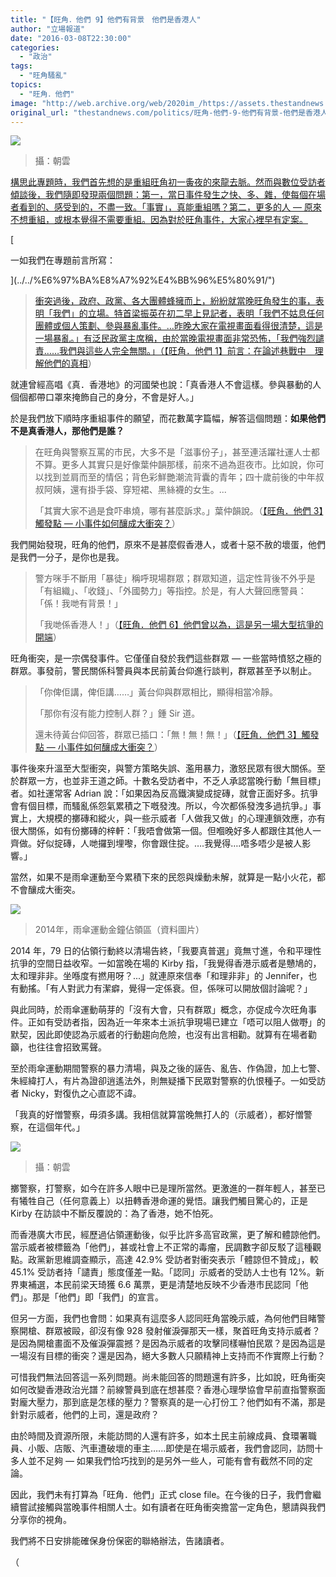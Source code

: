 ```yaml
---
title: "【旺角．他們 9】他們有背景　他們是香港人"
author: "立場報道"
date: "2016-03-08T22:30:00"
categories:
  - "政治"
tags:
  - "旺角騷亂"
topics:
  - "旺角．他們"
image: "http://web.archive.org/web/2020im_/https://assets.thestandnews.com/media/photos/DSC08257_hVtmY_1200x0_hOHOS.JPG"
original_url: "thestandnews.com/politics/旺角-他們-9-他們有背景-他們是香港人"
---
```

![](http://web.archive.org/web/2020im_/https://assets.thestandnews.com/media/photos/DSC08257_hVtmY_1200x0_hOHOS.JPG)
> 攝：朝雲

[構思此專題時，我們首先想的是重組旺角初一夤夜的來龍去脈。然而與數位受訪者傾談後，我們隨即發現兩個問題：第一，當日事件發生之快、多、雜，使每個在場者看到的、感受到的，不盡一致。「事實」，真能重組嗎？第二，更多的人 — 原來不想重組，或根本覺得不需要重組。因為對於旺角事件，大家心裡早有定案。](../../%E6%97%BA%E8%A7%92%E4%BB%96%E5%80%91/")

[

一如我們在專題前言所寫：

](../../%E6%97%BA%E8%A7%92%E4%BB%96%E5%80%91/")

> [](../../%E6%97%BA%E8%A7%92%E4%BB%96%E5%80%91/")
> 
> [衝突過後，政府、政黨、各大團體蜂擁而上，紛紛就當晚旺角發生的事，表明「我們」的立場。特首梁振英在初二早上見記者，表明「我們不姑息任何團體或個人策劃、參與暴亂事件。…昨晚大家在電視畫面看得很清楚，這是一場暴亂。」有泛民政黨主席稱，由於當晚電視畫面非常恐怖，「我們強烈譴責……我們與這些人完全無關。」（](../../%E6%97%BA%E8%A7%92%E4%BB%96%E5%80%91/")[【旺角．他們 1】前言：在論述巷戰中　理解他們的真相](../../politics/%E6%97%BA%E8%A7%92-%E4%BB%96%E5%80%91-1-%E5%89%8D%E8%A8%80-%E5%9C%A8%E8%AB%96%E8%BF%B0%E5%B7%B7%E6%88%B0%E4%B8%AD-%E7%90%86%E8%A7%A3%E4%BB%96%E5%80%91%E7%9A%84%E7%9C%9F%E7%9B%B8/)）

就連曾經高唱《真．香港地》的河國榮也說：「真香港人不會這樣。參與暴動的人個個都帶口罩來掩飾自己的身分，不會是好人。」

於是我們放下順時序重組事件的願望，而花數萬字篇幅，解答這個問題：**如果他們不是真香港人，那他們是誰？**

> 在旺角與警察互罵的市民，大多不是「滋事份子」，甚至連活躍社運人士都不算。更多人其實只是好像葉仲韻那樣，前來不過為逛夜市。比如說，你可以找到並肩而至的情侶；背色彩鮮艷潮流背囊的青年；四十歲前後的中年叔叔阿姨，還有掛手袋、穿短裙、黑絲襪的女生。...
> 
> 「其實大家不過是食吓串燒，哪有甚麼訴求。」葉仲韻說。（[【旺角．他們 3】觸發點 — 小事件如何釀成大衝突？](../../politics/%E6%97%BA%E8%A7%92-%E4%BB%96%E5%80%91-3-%E8%A7%B8%E7%99%BC%E9%BB%9E-%E5%B0%8F%E4%BA%8B%E4%BB%B6%E5%A6%82%E4%BD%95%E9%87%80%E6%88%90%E5%A4%A7%E8%A1%9D%E7%AA%81/)）

我們開始發現，旺角的他們，原來不是甚麼假香港人，或者十惡不赦的壞蛋，他們是我們一分子，是你也是我。

> 警方咪手不斷用「暴徒」稱呼現場群眾；群眾知道，這定性背後不外乎是「有組織」、「收錢」、「外國勢力」等指控。於是，有人大聲回應警員：「係！我哋有背景！」
> 
> 「我哋係香港人！」（[【旺角．他們 6】他們曾以為，這是另一場大型抗爭的開端](../../politics/%E6%97%BA%E8%A7%92-%E4%BB%96%E5%80%91-6-%E4%BB%96%E5%80%91%E6%9B%BE%E4%BB%A5%E7%82%BA-%E9%80%99%E6%98%AF%E5%8F%A6%E4%B8%80%E5%A0%B4%E5%A4%A7%E5%9E%8B%E6%8A%97%E7%88%AD%E7%9A%84%E9%96%8B%E7%AB%AF/)）

旺角衝突，是一宗偶發事件。它僅僅自發於我們這些群眾 — 一些當時憤怒之極的群眾。事發前，警民關係科警員與本民前黃台仰進行談判，群眾甚至予以制止。

> 「你俾佢講，俾佢講……」黃台仰與群眾相比，顯得相當冷靜。
> 
> 「那你有沒有能力控制人群？」鍾 Sir 道。
> 
> 還未待黃台仰回答，群眾已插口：「無！無！無！」（[【旺角．他們 3】觸發點 — 小事件如何釀成大衝突？](../../politics/%E6%97%BA%E8%A7%92-%E4%BB%96%E5%80%91-3-%E8%A7%B8%E7%99%BC%E9%BB%9E-%E5%B0%8F%E4%BA%8B%E4%BB%B6%E5%A6%82%E4%BD%95%E9%87%80%E6%88%90%E5%A4%A7%E8%A1%9D%E7%AA%81/)）

事件後來升溫至大型衝突，與警方策略失誤、濫用暴力，激怒民眾有很大關係。至於群眾一方，也並非王道之師。十數名受訪者中，不乏人承認當晚行動「無目標」者。如社運常客 Adrian 說：「如果因為反高鐵演變成掟磚，就會正面好多。抗爭會有個目標，而騷亂係怨氣累積之下嘅發洩。所以，今次都係發洩多過抗爭。」事實上，大規模的擲磚和縱火，與一些示威者「人做我又做」的心理連鎖效應，亦有很大關係，如有份擲磚的梓軒：「我唔會做第一個。但嗰晚好多人都跟住其他人一齊做。好似掟磚，人哋攞到埋嚟，你會跟住掟。….我覺得….唔多唔少是被人影響。」

當然，如果不是雨傘運動至今累積下來的民怨與燥動未解，就算是一點小火花，都不會釀成大衝突。

![](http://web.archive.org/web/2020im_/https://assets.thestandnews.com/media/photos/umbrella_fb2OT_1200x0_UkY4o.png)
> 2014年，雨傘運動金鐘佔領區（資料圖片）

2014 年，79 日的佔領行動終以清場告終，「我要真普選」竟無寸進，令和平理性抗爭的空間日益收窄。一如當晚在場的 Kirby 指，「我覺得香港示威者是戇鳩的，太和理非非。坐喺度有撚用呀？...」就連原來信奉「和理非非」的 Jennifer，也有動搖。「有人對武力有潔癖，覺得一定係衰。但，係咪可以開放個討論呢？」

與此同時，於雨傘運動萌芽的「沒有大會，只有群眾」概念，亦促成今次旺角事件。正如有受訪者指，因為近一年來本土派抗爭現場已建立「唔可以阻人做嘢」的默契，因此即使認為示威者的行動趨向危險，也沒有出言相勸。就算有在場者勸籲，也往往會招致罵聲。

至於雨傘運動期間警察的暴力清場，與及之後的誣告、亂告、作偽證，加上七警、朱經緯打人，有片為證卻逍遙法外，則無疑播下民眾對警察的仇恨種子。一如受訪者 Nicky，對復仇之心直認不諱。

「我真的好憎警察，毋須多講。我相信就算當晚無打人的（示威者），都好憎警察，在這個年代。」

![](http://web.archive.org/web/2020im_/https://assets.thestandnews.com/media/photos/565623_qkFaA.JPG)
> 攝：朝雲

擲警察，打警察，如今在許多人眼中已是理所當然。更激進的一群年輕人，甚至已有犧牲自己（任何意義上）以扭轉香港命運的覺悟。讓我們觸目驚心的，正是 Kirby 在訪談中不斷反覆說的：為了香港，她不怕死。

而香港廣大市民，經歷過佔領運動後，似乎比許多高官政黨，更了解和體諒他們。當示威者被標籤為「他們」，甚或社會上不正常的毒瘤，民調數字卻反駁了這種觀點。政黨新思維調查顯示，高達 42.9% 受訪者對衝突表示「體諒但不贊成」，較 45.1% 受訪者持「譴責」態度僅差一點。「認同」示威者的受訪人士也有 12%。新界東補選，本民前梁天琦獲 6.6 萬票，更是清楚地反映不少香港市民認同「他們」。那是「他們」即「我們」的宣言。

但另一方面，我們也會問：如果真有這麼多人認同旺角當晚示威，為何他們目睹警察開槍、群眾被毆，卻沒有像 928 發射催淚彈那天一樣，聚首旺角支持示威者？是因為開槍畫面不及催淚彈震撼？是因為示威者的攻擊同樣嚇怕民眾？是因為這是一場沒有目標的衝突？還是因為，絕大多數人只願精神上支持而不作實際上行動？

可惜我們無法回答這一系列問題。尚未能回答的問題還有許多，比如說，旺角衝突如何改變香港政治光譜？前線警員到底在想甚麼？香港心理學協會早前直指警察面對龐大壓力，那到底是怎樣的壓力？警察真的是一心打份工？他們如有不滿，那是針對示威者，他們的上司，還是政府？

由於時間及資源所限，未能訪問的人還有許多，如本土民主前線成員、食環署職員、小販、店販、汽車遭破壞的車主…...即使是在場示威者，我們會認同，訪問十多人並不足夠 — 如果我們恰巧找到的是另外一些人，可能有會有截然不同的定論。

因此，我們未有打算為「旺角．他們」正式 close file。在今後的日子，我們會繼續嘗試接觸與當晚事件相關人士。如有讀者在旺角衝突擔當一定角色，懇請與我們分享你的視角。

我們將不日安排能確保身份保密的聯絡辦法，告諸讀者。

（[](../../%E6%97%BA%E8%A7%92%E4%BB%96%E5%80%91/")